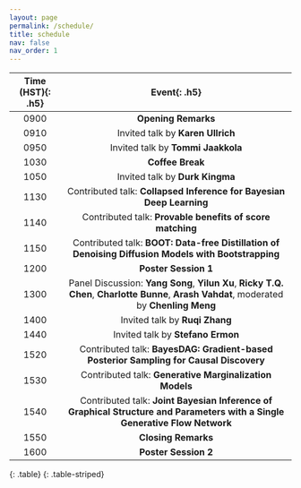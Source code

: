 ```yaml
---
layout: page
permalink: /schedule/
title: schedule
nav: false
nav_order: 1
---
```



| **Time (HST)**{: .h5} | **Event**{: .h5} |
| :-----:   | :-----: |
| 0900 | **Opening Remarks** |
| 0910 | Invited talk by **Karen Ullrich** |
| 0950 | Invited talk by **Tommi Jaakkola** |
| 1030 | **Coffee Break** |
| 1050 | Invited talk by **Durk Kingma** |
| 1130 | Contributed talk: **Collapsed Inference for Bayesian Deep Learning** |
| 1140 | Contributed talk: **Provable benefits of score matching** |
| 1150 | Contributed talk: **BOOT: Data-free Distillation of Denoising Diffusion Models with Bootstrapping** |
| 1200 | **Poster Session 1** |
| 1300 | Panel Discussion: **Yang Song**, **Yilun Xu**, **Ricky T.Q. Chen**, **Charlotte Bunne**, **Arash Vahdat**, moderated by **Chenling Meng** |
| 1400 | Invited talk by **Ruqi Zhang** |
| 1440 | Invited talk by **Stefano Ermon** |
| 1520 | Contributed talk: **BayesDAG: Gradient-based Posterior Sampling for Causal Discovery** |
| 1530 | Contributed talk: **Generative Marginalization Models** |
| 1540 | Contributed talk: **Joint Bayesian Inference of Graphical Structure and Parameters with a Single Generative Flow Network**|
| 1550 | **Closing Remarks** |
| 1600 | **Poster Session 2** |
{: .table}
{: .table-striped}
